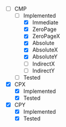 
- [ ] CMP
	- [ ] Implemented
		- [x] Immediate
		- [x] ZeroPage
		- [x] ZeroPageX
		- [x] Absolute
		- [x] AbsoluteX
		- [x] AbsoluteY
		- [ ] IndirectX
		- [ ] IndirectY
	- [ ] Tested
- [x] CPX
	- [x] Implemented
	- [x] Tested
- [x] CPY
	- [x] Implemented
	- [x] Tested